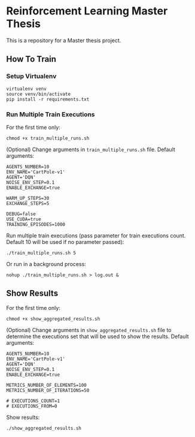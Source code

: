# Reinforcement Learning Master Thesis
This is a repository for a Master thesis project.

## How To Train

### Setup Virtualenv
```
virtualenv venv
source venv/bin/activate
pip install -r requirements.txt
```

### Run Multiple Train Executions
For the first time only:
```
chmod +x train_multiple_runs.sh
```

(Optional)
Change arguments in `train_multiple_runs.sh` file. Default arguments:
```
AGENTS_NUMBER=10
ENV_NAME='CartPole-v1'
AGENT='DQN'
NOISE_ENV_STEP=0.1
ENABLE_EXCHANGE=true

WARM_UP_STEPS=30
EXCHANGE_STEPS=5

DEBUG=false
USE_CUDA=true
TRAINING_EPISODES=1000
```

Run multiple train executions (pass parameter for train executions count. Default 10 will be used if no parameter passed):
```
./train_multiple_runs.sh 5
```

Or run in a background process:
```
nohup ./train_multiple_runs.sh > log.out &
```

## Show Results
For the first time only:
```
chmod +x show_aggregated_results.sh
```

(Optional)
Change arguments in `show_aggregated_results.sh` file to determine the executions set that will be used to show the results. Default arguments:
```
AGENTS_NUMBER=10
ENV_NAME='CartPole-v1'
AGENT='DQN'
NOISE_ENV_STEP=0.1
ENABLE_EXCHANGE=true

METRICS_NUMBER_OF_ELEMENTS=100
METRICS_NUMBER_OF_ITERATIONS=50

# EXECUTIONS_COUNT=1
# EXECUTIONS_FROM=0
```

Show results:
```
./show_aggregated_results.sh
```
